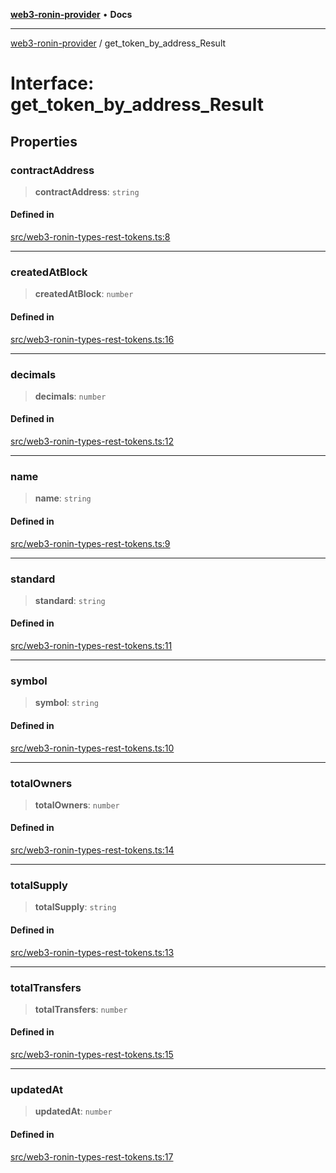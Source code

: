 [**web3-ronin-provider**](../README.md) • **Docs**

***

[web3-ronin-provider](../globals.md) / get\_token\_by\_address\_Result

# Interface: get\_token\_by\_address\_Result

## Properties

### contractAddress

> **contractAddress**: `string`

#### Defined in

[src/web3-ronin-types-rest-tokens.ts:8](https://github.com/chuacw/web3-ronin-provider/blob/1a659b81d9c7d7afbced0ae2b11550f4f6c0a233/src/web3-ronin-types-rest-tokens.ts#L8)

***

### createdAtBlock

> **createdAtBlock**: `number`

#### Defined in

[src/web3-ronin-types-rest-tokens.ts:16](https://github.com/chuacw/web3-ronin-provider/blob/1a659b81d9c7d7afbced0ae2b11550f4f6c0a233/src/web3-ronin-types-rest-tokens.ts#L16)

***

### decimals

> **decimals**: `number`

#### Defined in

[src/web3-ronin-types-rest-tokens.ts:12](https://github.com/chuacw/web3-ronin-provider/blob/1a659b81d9c7d7afbced0ae2b11550f4f6c0a233/src/web3-ronin-types-rest-tokens.ts#L12)

***

### name

> **name**: `string`

#### Defined in

[src/web3-ronin-types-rest-tokens.ts:9](https://github.com/chuacw/web3-ronin-provider/blob/1a659b81d9c7d7afbced0ae2b11550f4f6c0a233/src/web3-ronin-types-rest-tokens.ts#L9)

***

### standard

> **standard**: `string`

#### Defined in

[src/web3-ronin-types-rest-tokens.ts:11](https://github.com/chuacw/web3-ronin-provider/blob/1a659b81d9c7d7afbced0ae2b11550f4f6c0a233/src/web3-ronin-types-rest-tokens.ts#L11)

***

### symbol

> **symbol**: `string`

#### Defined in

[src/web3-ronin-types-rest-tokens.ts:10](https://github.com/chuacw/web3-ronin-provider/blob/1a659b81d9c7d7afbced0ae2b11550f4f6c0a233/src/web3-ronin-types-rest-tokens.ts#L10)

***

### totalOwners

> **totalOwners**: `number`

#### Defined in

[src/web3-ronin-types-rest-tokens.ts:14](https://github.com/chuacw/web3-ronin-provider/blob/1a659b81d9c7d7afbced0ae2b11550f4f6c0a233/src/web3-ronin-types-rest-tokens.ts#L14)

***

### totalSupply

> **totalSupply**: `string`

#### Defined in

[src/web3-ronin-types-rest-tokens.ts:13](https://github.com/chuacw/web3-ronin-provider/blob/1a659b81d9c7d7afbced0ae2b11550f4f6c0a233/src/web3-ronin-types-rest-tokens.ts#L13)

***

### totalTransfers

> **totalTransfers**: `number`

#### Defined in

[src/web3-ronin-types-rest-tokens.ts:15](https://github.com/chuacw/web3-ronin-provider/blob/1a659b81d9c7d7afbced0ae2b11550f4f6c0a233/src/web3-ronin-types-rest-tokens.ts#L15)

***

### updatedAt

> **updatedAt**: `number`

#### Defined in

[src/web3-ronin-types-rest-tokens.ts:17](https://github.com/chuacw/web3-ronin-provider/blob/1a659b81d9c7d7afbced0ae2b11550f4f6c0a233/src/web3-ronin-types-rest-tokens.ts#L17)
